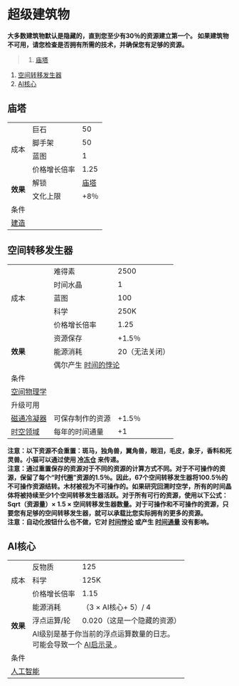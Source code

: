 # 超级建筑物
**大多数建筑物默认是隐藏的，直到您至少有30％的资源建立第一个。 如果建筑物不可用，请您检查是否拥有所需的技术，并确保您有足够的资源。**

>1. [庙塔](#庙塔 "庙塔")
1. [空间转移发生器](#空间转移发生器 "空间转移发生器")
1. [AI核心](#AI核心 "AI核心")


## 庙塔
<table class="wikitable">
	<tbody>
		<tr>
			<td rowspan="4">
							成本
			</td>
			<td>
							巨石
			</td>
			<td>
							50
			</td>
		</tr>
		<tr>
			<td>
						脚手架
			</td>
			<td>
						50
			</td>
		</tr>
		<tr>
			<td>
						蓝图
			</td>
			<td>
						1
			</td>
		</tr>
		<tr>
			<td>
						价格增长倍率
			</td>
			<td>
						1.25
			</td>
		</tr>
		<tr>
			<td rowspan="2">
				<strong>
							效果
				</strong>
			</td>
			<td>
						解锁
			</td>
			<td>
				<a href="?file=001-猫咪百科/06-宗教/001-庙塔">
							庙塔
				</a>
			</td>
		</tr>
		<tr>
			<td>
						文化上限
			</td>
			<td>
						+8％
			</td>
		</tr>
		<tr>
			<td colspan="3">
						条件
			</td>
		</tr>
		<tr>
			<td colspan="3">
				<a href="?file=001-猫咪百科/03-科技/01-科技#建造">
							建造
				</a>
			</td>
		</tr>
	</tbody>
</table>

## 空间转移发生器
<table class="wikitable">
	<tbody>
		<tr>
			<td rowspan="5">
							成本
			</td>
			<td>
							难得素
			</td>
			<td>
							2500
			</td>
		</tr>
		<tr>
			<td>
						时间水晶
			</td>
			<td>
						1
			</td>
		</tr>
		<tr>
			<td>
						蓝图
			</td>
			<td>
						100
			</td>
		</tr>
		<tr>
			<td>
						科学
			</td>
			<td>
						250K
			</td>
		</tr>
		<tr>
			<td>
						价格增长倍率
			</td>
			<td>
						1.25
			</td>
		</tr>
		<tr>
			<td rowspan="3">
				<strong>
							效果
				</strong>
			</td>
			<td>
						资源保存
			</td>
			<td>
						+1.5％
			</td>
		</tr>
		<tr>
			<td>
						能源消耗
			</td>
			<td>
						20（无法关闭）
			</td>
		</tr>
		<tr>
			<td colspan="3">
						偶尔产生
				<a href="#">
							时间的悖论
				</a>
			</td>
		</tr>
		<tr>
			<td colspan="3">
						条件
			</td>
		</tr>
		<tr>
			<td colspan="3">
				<a href="?file=001-猫咪百科/03-科技/01-科技#空间物理学">
							空间物理学
				</a>
			</td>
		</tr>
		<tr>
			<td colspan="3">
						升级可用
			</td>
		</tr>
		<tr>
			<td>
				<a href="?file=001-猫咪百科/04-作坊/01-升级#磁通冷凝器">
							磁通冷凝器
				</a>
			</td>
			<td>
						可保存制作的资源
			</td>
			<td>
						+1.5％
			</td>
		</tr>
		<tr>
			<td>
				<a href="?file=001-猫咪百科/04-作坊/01-升级#时空领域">
							时空领域
				</a>
			</td>
			<td>
						每年的时间通量
			</td>
			<td>
						+1
			</td>
		</tr>
	</tbody>
</table>

**注意：以下资源不会重置：斑马，独角兽，翼角兽，眼泪，毛皮，象牙，香料和死灵兽。小猫可以通过使用 <a href="#">冷冻仓</a> 来传递。**  
**注意：通过重置保存的资源对于不同的资源的计算方式不同。对于不可操作的资源，保留了每个“时代圈”资源的1.5％。因此，67个空间转移发生器将100.5％的不可操作资源结转。木材被视为不可操作的。如果研究回溯时空学，所有的时间晶体将被持续至少1个空间转移发生器活跃。对于所有可行的资源，使用以下公式：Sqrt（资源量）× 1.5 × 空间转移发生器数量。对于可操作和不可操作的资源，只要您有足够的空间转移发生器，就可以承载比您实际拥有的更多的资源。**  
**注意：自动化按钮什么也不做，它对 <a href="#">时间悖论</a> 或产生 <a href="#">时间通量</a> 没有影响。**

## AI核心
<table class="wikitable">
	<tbody>
		<tr>
			<td rowspan="3">
							成本
			</td>
			<td>
							反物质
			</td>
			<td>
							125
			</td>
		</tr>
		<tr>
			<td>
						科学
			</td>
			<td>
						125K
			</td>
		</tr>
		<tr>
			<td>
						价格增长倍率
			</td>
			<td>
						1.15
			</td>
		</tr>
		<tr>
			<td rowspan="3">
				<strong>
							效果
				</strong>
			</td>
			<td>
						能源消耗
			</td>
			<td>
						（3 × AI核心+ 5）/ 4
			</td>
		</tr>
		<tr>
			<td>
						浮点运算/轮
			</td>
			<td>
						0.020（这是一个隐藏的资源）
			</td>
		</tr>
		<tr>
			<td colspan="2">
						AI级别是基于你当前的浮点运算数量的日志。
				<br style="clear:both">
						可能会导致一个
				<a href="#">
							AI启示录
				</a>
						。
			</td>
		</tr>
		<tr>
			<td colspan="3">
						条件
			</td>
		</tr>
		<tr>
			<td colspan="3">
				<a href="?file=001-猫咪百科/03-科技/01-科技#人工智能">
							人工智能
				</a>
			</td>
		</tr>
	</tbody>
</table>
